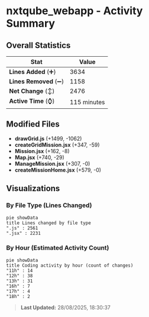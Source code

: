# nxtqube_webapp - Activity Summary 

## Overall Statistics

| Stat                   | Value                                                             |
| ---------------------- | ----------------------------------------------------------------- |
| **Lines Added** (➕)   | 3634                                          |
| **Lines Removed** (➖) | 1158                                        |
| **Net Change** (↕)    | 2476                |
| **Active Time** (⌚)   | 115 minutes |


## Modified Files
- **drawGrid.js** (+1499, -1062)
- **createGridMission.jsx** (+347, -59)
- **Mission.jsx** (+162, -8)
- **Map.jsx** (+740, -29)
- **ManageMission.jsx** (+307, -0)
- **createMissionHome.jsx** (+579, -0)

## Visualizations

### By File Type (Lines Changed)

```mermaid
pie showData
title Lines changed by file type
".js" : 2561
".jsx" : 2231
```

### By Hour (Estimated Activity Count)

```mermaid
pie showData
title Coding activity by hour (count of changes)
"11h" : 14
"12h" : 38
"13h" : 31
"16h" : 7
"17h" : 4
"18h" : 2
```


> **Last Updated:** 28/08/2025, 18:30:37